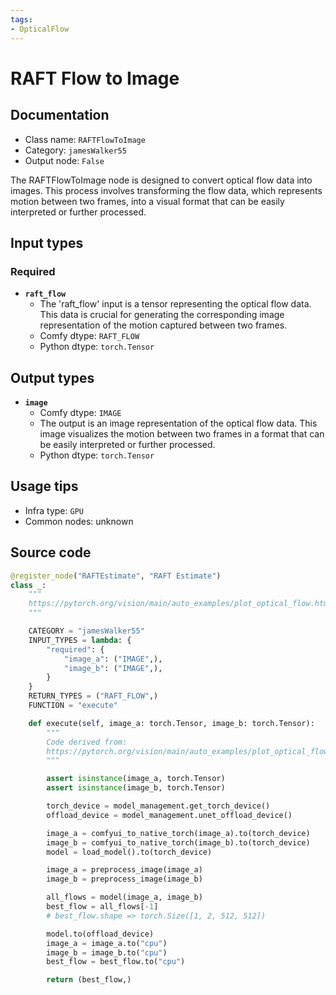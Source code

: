 ```yaml
---
tags:
- OpticalFlow
---
```


# RAFT Flow to Image
## Documentation
- Class name: `RAFTFlowToImage`
- Category: `jamesWalker55`
- Output node: `False`

The RAFTFlowToImage node is designed to convert optical flow data into images. This process involves transforming the flow data, which represents motion between two frames, into a visual format that can be easily interpreted or further processed.
## Input types
### Required
- **`raft_flow`**
    - The 'raft_flow' input is a tensor representing the optical flow data. This data is crucial for generating the corresponding image representation of the motion captured between two frames.
    - Comfy dtype: `RAFT_FLOW`
    - Python dtype: `torch.Tensor`
## Output types
- **`image`**
    - Comfy dtype: `IMAGE`
    - The output is an image representation of the optical flow data. This image visualizes the motion between two frames in a format that can be easily interpreted or further processed.
    - Python dtype: `torch.Tensor`
## Usage tips
- Infra type: `GPU`
- Common nodes: unknown


## Source code
```python
@register_node("RAFTEstimate", "RAFT Estimate")
class _:
    """
    https://pytorch.org/vision/main/auto_examples/plot_optical_flow.html
    """

    CATEGORY = "jamesWalker55"
    INPUT_TYPES = lambda: {
        "required": {
            "image_a": ("IMAGE",),
            "image_b": ("IMAGE",),
        }
    }
    RETURN_TYPES = ("RAFT_FLOW",)
    FUNCTION = "execute"

    def execute(self, image_a: torch.Tensor, image_b: torch.Tensor):
        """
        Code derived from:
        https://pytorch.org/vision/main/auto_examples/plot_optical_flow.html
        """

        assert isinstance(image_a, torch.Tensor)
        assert isinstance(image_b, torch.Tensor)

        torch_device = model_management.get_torch_device()
        offload_device = model_management.unet_offload_device()

        image_a = comfyui_to_native_torch(image_a).to(torch_device)
        image_b = comfyui_to_native_torch(image_b).to(torch_device)
        model = load_model().to(torch_device)

        image_a = preprocess_image(image_a)
        image_b = preprocess_image(image_b)

        all_flows = model(image_a, image_b)
        best_flow = all_flows[-1]
        # best_flow.shape => torch.Size([1, 2, 512, 512])

        model.to(offload_device)
        image_a = image_a.to("cpu")
        image_b = image_b.to("cpu")
        best_flow = best_flow.to("cpu")

        return (best_flow,)

```

